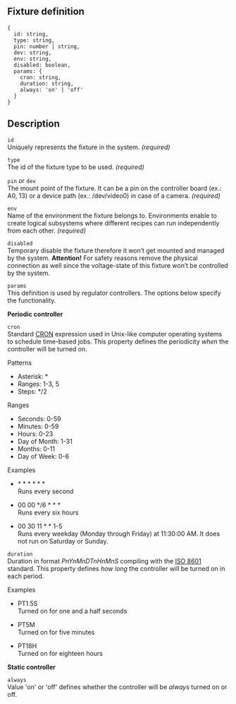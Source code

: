 ## Fixture definition
```
{
  id: string,
  type: string,
  pin: number | string,
  dev: string,
  env: string,
  disabled: boolean,
  params: {
    cron: string,
    duration: string,
    always: 'on' | 'off'
  }
}
```


## Description
`id`  
Uniquely represents the fixture in the system. _(required)_

`type`  
The id of the fixture type to be used. _(required)_

`pin` or `dev`  
The mount point of the fixture. It can be a pin on the controller board (ex.: A0, 13) or a device path (ex.: /dev/video0) in case of a camera. _(required)_

`env`  
Name of the environment the fixture belongs to. Environments enable to create logical subsystems where different recipes can run independently from each other. _(required)_

`disabled`  
Temporary disable the fixture therefore it won’t get mounted and managed by the system. __Attention!__ For safety reasons remove the physical connection as well since the voltage-state of this fixture won’t be controlled by the system.

`params`  
This definition is used by regulator controllers. The options below specify the functionality.

__Periodic controller__

`cron`  
Standard [CRON](https://en.wikipedia.org/wiki/Cron) expression used in Unix-like computer operating systems to schedule time-based jobs. This property defines the periodicity _when_ the controller will be turned on.

Patterns
- Asterisk: *  
- Ranges: 1-3, 5  
- Steps: */2

Ranges
- Seconds: 0-59  
- Minutes: 0-59  
- Hours: 0-23  
- Day of Month: 1-31  
- Months: 0-11  
- Day of Week: 0-6

Examples
- &ast; &ast; &ast; &ast; &ast; &ast;  
Runs every second

- 00 00 &ast;/6 &ast; &ast; &ast;  
Runs every six hours

- 00 30 11 &ast; &ast; 1-5  
Runs every weekday (Monday through Friday) at 11:30:00 AM. It does not run on Saturday or Sunday.

`duration`  
Duration in format _PnYnMnDTnHnMnS_ compiling with the [ISO 8601](https://en.wikipedia.org/wiki/ISO_8601) standard. This property defines _how long_ the controller will be turned on in each period.

Examples
- PT1.5S  
Turned on for one and a half seconds

- PT5M  
Turned on for five minutes

- PT18H  
Turned on for eighteen hours

__Static controller__

`always`  
Value 'on' or 'off' defines whether the controller will be _always_ turned on or off.

